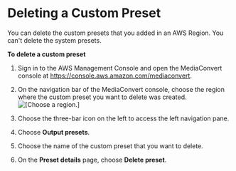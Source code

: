 # Deleting a Custom Preset<a name="deleting-a-preset"></a>

You can delete the custom presets that you added in an AWS Region\. You can't delete the system presets\.

**To delete a custom preset**

1. Sign in to the AWS Management Console and open the MediaConvert console at [https://console\.aws\.amazon\.com/mediaconvert](https://console.aws.amazon.com/mediaconvert)\.

1. On the navigation bar of the MediaConvert console, choose the region where the custom preset you want to delete was created\.  
![\[Choose a region.\]](http://docs.aws.amazon.com/mediaconvert/latest/ug/images/regions-list.png)

1. Choose the three\-bar icon on the left to access the left navigation pane\.

1. Choose **Output presets**\.

1. Choose the name of the custom preset that you want to delete\.

1. On the **Preset details** page, choose **Delete preset**\.